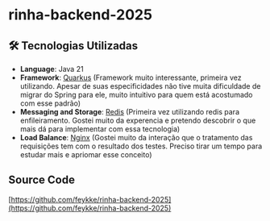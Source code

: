 # rinha-backend-2025

## 🛠️ Tecnologias Utilizadas

- **Language**: Java 21
- **Framework**: [Quarkus](https://quarkus.io) (Framework muito interessante, primeira vez utilizando. Apesar de suas especificidades não tive muita dificuldade de migrar do Spring para ele, muito intuitivo para quem está acostumado com esse padrão)
- **Messaging and Storage**: [Redis](https://redis.io) (Primeira vez utilizando redis para enfileiramento. Gostei muito da experencia e pretendo descobrir o que mais dá para implementar com essa tecnologia)
- **Load Balance**: [Nginx](https://nginx.org) (Gostei muito da interação que o tratamento das requisições tem com o resultado dos testes. Preciso tirar um tempo para estudar mais e apriomar esse conceito)

## Source Code

[https://github.com/feykke/rinha-backend-2025](https://github.com/feykke/rinha-backend-2025)